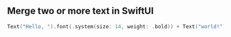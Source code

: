 ## Merge two or more text in SwiftUI

```swift
Text("Hello, ").font(.system(size: 14, weight: .bold)) + Text("world!")
```
